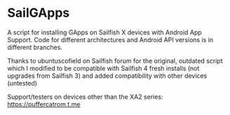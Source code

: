 # SailGApps
A script for installing GApps on Sailfish X devices with Android App Support. Code for different architectures and Android API versions is in different branches.

Thanks to ubuntuscofield on Sailfish forum for the original, outdated script which I modified to be compatible with Sailfish 4 fresh installs (not upgrades from Sailfish 3) and added compatibility with other devices (untested)

Support/testers on devices other than the XA2 series: https://puffercatrom.t.me
